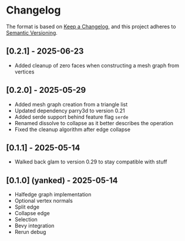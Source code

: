 # Changelog

The format is based on [Keep a Changelog](https://keepachangelog.com/en/1.0.0/),
and this project adheres to [Semantic Versioning](https://semver.org/spec/v2.0.0.html).

## [0.2.1] - 2025-06-23

- Added cleanup of zero faces when constructing a mesh graph from vertices

## [0.2.0] - 2025-05-29

- Added mesh graph creation from a triangle list
- Updated dependency parry3d to version 0.21
- Added serde support behind feature flag `serde`
- Renamed dissolve to collapse as it better describes the operation
- Fixed the cleanup algorithm after edge collapse

## [0.1.1] - 2025-05-14

- Walked back glam to version 0.29 to stay compatible with stuff

## [0.1.0] (yanked) - 2025-05-14

- Halfedge graph implementation
- Optional vertex normals
- Split edge
- Collapse edge
- Selection
- Bevy integration
- Rerun debug
